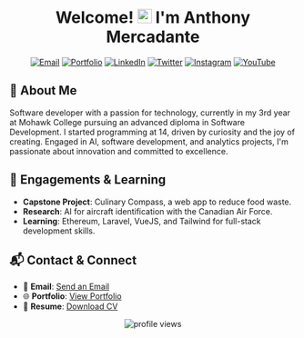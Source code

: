 <h1 align="center">Welcome! <img src="https://media.giphy.com/media/hvRJCLFzcasrR4ia7z/giphy.gif" width="25px"> I'm Anthony Mercadante</h1>

<p align="center">
  <a href="mailto:Anthony.Mercadante@ProtonMail.com"><img src="https://img.shields.io/badge/Email-D14836?style=for-the-badge&logo=gmail&logoColor=white" alt="Email"/></a>
  <a href="https://anthonymercadante.github.io/"><img src="https://img.shields.io/badge/Portfolio-0A66C2?style=for-the-badge&logo=google-chrome&logoColor=white" alt="Portfolio"/></a>
  <a href="https://linkedin.com/in/anthony-mercadante-022367113/"><img src="https://img.shields.io/badge/LinkedIn-0077B5?style=for-the-badge&logo=linkedin&logoColor=white" alt="LinkedIn"/></a>
  <a href="https://twitter.com/AnthMercadante"><img src="https://img.shields.io/badge/Twitter-1DA1F2?style=for-the-badge&logo=twitter&logoColor=white" alt="Twitter"/></a>
  <a href="https://www.instagram.com/_anthonymercadante/"><img src="https://img.shields.io/badge/Instagram-E4405F?style=for-the-badge&logo=instagram&logoColor=white" alt="Instagram"/></a>
  <a href="https://youtube.com/@anthonymercadante695"><img src="https://img.shields.io/badge/YouTube-FF0000?style=for-the-badge&logo=youtube&logoColor=white" alt="YouTube"/></a>
</p>

## 🚀 About Me
Software developer with a passion for technology, currently in my 3rd year at Mohawk College pursuing an advanced diploma in Software Development. I started programming at 14, driven by curiosity and the joy of creating. Engaged in AI, software development, and analytics projects, I'm passionate about innovation and committed to excellence.

## 🌟 Engagements & Learning
- **Capstone Project**: Culinary Compass, a web app to reduce food waste.
- **Research**: AI for aircraft identification with the Canadian Air Force.
- **Learning**: Ethereum, Laravel, VueJS, and Tailwind for full-stack development skills.

## 📬 Contact & Connect
- 📧 **Email**: [Send an Email](mailto:Anthony.Mercadante@ProtonMail.com)
- 🌐 **Portfolio**: [View Portfolio](https://anthonymercadante.github.io/)
- 📄 **Resume**: [Download CV](https://drive.google.com/file/d/1ykW-TJ_x986txLmadBd9lZX6spYo87zd/view?usp=sharing)

<p align="center">
  <img src="https://komarev.com/ghpvc/?username=AnthonyMercadante&color=blue&style=flat-square" alt="profile views"/>
</p>
